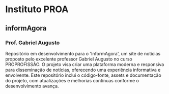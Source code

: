 # Instituto PROA

## informAgora

### Prof. Gabriel Augusto

Repositório em desenvolvimento para o 'InformAgora', um site de notícias proposto pelo excelente professor Gabriel Augusto no curso PROPROFISSÃO. O projeto visa criar uma plataforma moderna e responsiva para disseminação de notícias, oferecendo uma experiência informativa e envolvente. Este repositório inclui o código-fonte, assets e documentação do projeto, com atualizações e melhorias contínuas conforme o desenvolvimento avança.
